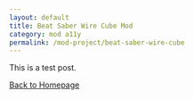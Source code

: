 ```yaml
---
layout: default
title: Beat Saber Wire Cube Mod
category: mod a11y
permalink: /mod-project/beat-saber-wire-cube
---
```


This is a test post.

[Back to Homepage](https://www.moda11y.com/)
